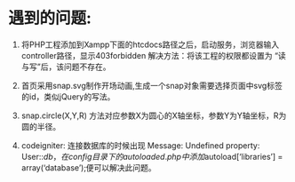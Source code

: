 遇到的问题:
==========

1. 将PHP工程添加到Xampp下面的htcdocs路径之后，启动服务，浏览器输入controller路径，显示403forbidden
解决方法：将该工程的权限都设置为 “读与写”后，该问题不存在。

2. 首页采用snap.svg制作开场动画,生成一个snap对象需要选择页面中svg标签的id，类似jQuery的写法。

3. snap.circle(X,Y,R) 方法对应参数X为圆心的X轴坐标，参数Y为Y轴坐标，R为圆的半径。

4. codeigniter: 连接数据库的时候出现 Message: Undefined property: User::$db，在config目录下的autoloaded.php中添加$autoload[‘libraries’] = array(‘database’);便可以解决此问题。